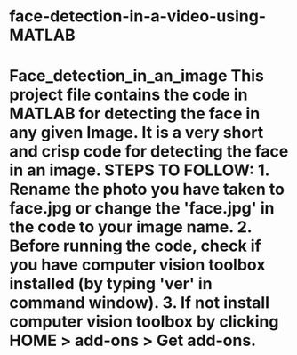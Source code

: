 # face-detection-in-a-video-using-MATLAB
# Face_detection_in_an_image This project file contains the code in MATLAB for detecting the face in any given Image. It is a very short and crisp code for detecting the face in an image.  STEPS TO FOLLOW: 1. Rename the photo you have taken to face.jpg or change the 'face.jpg' in the code to your image name. 2. Before running the code, check if you have computer vision toolbox installed (by typing 'ver' in command window).  3. If not install computer vision toolbox by clicking HOME > add-ons > Get add-ons.
